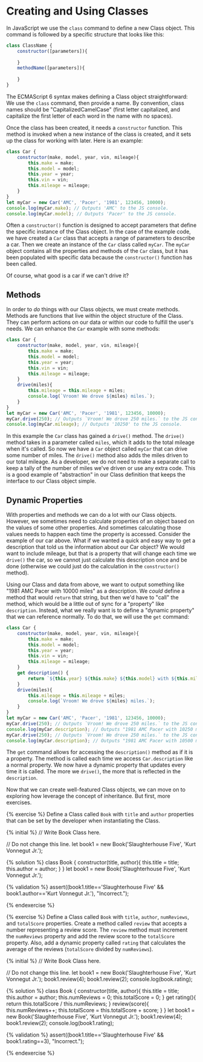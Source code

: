 # Creating and Using Classes

In JavaScript we use the `class` command to define a new Class object. This command is followed by a specific structure that looks like this:

```js
class ClassName {
    constructor([parameters]){
    
    }
    methodName([parameters]){
    
    }
}
```
The ECMAScript 6 syntax makes defining a Class object straightforward: We use the `class` command, then provide a name. By convention, class names should be "CapitalizedCamelCase" (first letter capitalized, and capitalize the first letter of each word in the name with no spaces).

Once the class has been created, it needs a `constructor` function. This method is invoked when a new instance of the class is created, and it sets up the class for working with later. Here is an example:

```js
class Car {
    constructor(make, model, year, vin, mileage){
        this.make = make;
        this.model = model;
        this.year = year;
        this.vin = vin;
        this.mileage = mileage;
    }
}
let myCar = new Car('AMC', 'Pacer', '1981', 123456, 10000);
console.log(myCar.make); // Outputs 'AMC' to the JS console.
console.log(myCar.model); // Outputs 'Pacer' to the JS console.
```
Often a `constructor()` function is designed to accept parameters that define the specific instance of the Class object. In the case of the example code, we have created a `Car` class that accepts a range of parameters to describe a car. Then we create an instance of the `Car` class called `myCar`. The `myCar` object contains all the properties and methods of the `Car` class, but it has been populated with specific data because the `constructor()` function has been called.

Of course, what good is a car if we can't drive it? 

## Methods

In order to _do_ things with our Class objects, we must create methods. Methods are functions that live within the object structure of the Class. They can perform actions on our data or within our code to fulfill the user's needs. We can enhance the `Car` example with some methods:

```js
class Car {
    constructor(make, model, year, vin, mileage){
        this.make = make;
        this.model = model;
        this.year = year;
        this.vin = vin;
        this.mileage = mileage;
    }
    drive(miles){
        this.mileage = this.mileage + miles;
        console.log(`Vroom! We drove ${miles} miles.`);
    }
}
let myCar = new Car('AMC', 'Pacer', '1981', 123456, 10000);
myCar.drive(250); // Outputs `Vroom! We drove 250 miles.` to the JS console.
console.log(myCar.mileage); // Outputs '10250' to the JS console.
```
In this example the `Car` class has gained a `drive()` method. The `drive()` method takes in a parameter called `miles`, which it adds to the total mileage when it's called. So now we have a `Car` object called `myCar` that can drive some number of miles. The `drive()` method also adds the miles driven to our total mileage. As a developer, we do not need to make a separate call to keep a tally of the number of miles we've driven or use any extra code. This is a good example of "abstraction" in our Class definition that keeps the interface to our Class object simple.

## Dynamic Properties

With properties and methods we can do a lot with our Class objects. However, we sometimes need to calculate properties of an object based on the values of some other properties. And sometimes calculating those values needs to happen each time the property is accessed. Consider the example of our car above. What if we wanted a quick and easy way to get a description that told us the information about our Car object? We would want to include mileage, but that is a property that will change each time we `drive()` the car, so we cannot just calculate this description once and be done (otherwise we could just do the calculation in the `constructor()` method).

Using our Class and data from above, we want to output something like "1981 AMC Pacer with 10000 miles" as a description. We _could_ define a method that would `return` that string, but then we'd have to "call" the method, which would be a little out of sync for a "property" like `description`. Instead, what we really want is to define a "dynamic property" that we can reference normally. To do that, we will use the `get` command:

```js
class Car {
    constructor(make, model, year, vin, mileage){
        this.make = make;
        this.model = model;
        this.year = year;
        this.vin = vin;
        this.mileage = mileage;
    }
    get description() {
        return `${this.year} ${this.make} ${this.model} with ${this.mileage} miles`;
    }
    drive(miles){
        this.mileage = this.mileage + miles;
        console.log(`Vroom! We drove ${miles} miles.`);
    }
}
let myCar = new Car('AMC', 'Pacer', '1981', 123456, 10000);
myCar.drive(250); // Outputs `Vroom! We drove 250 miles.` to the JS console.
console.log(myCar.description); // Outputs "1981 AMC Pacer with 10250 miles" to the JS console.
myCar.drive(250); // Outputs `Vroom! We drove 250 miles.` to the JS console.
console.log(myCar.description); // Outputs "1981 AMC Pacer with 10500 miles" to the JS console.
```
The `get` command allows for accessing the `description()` method as if it is a property. The method is called each time we access `Car.description` like a normal property. We now have a dynamic property that updates every time it is called. The more we `drive()`, the more that is reflected in the `description`.

Now that we can create well-featured Class objects, we can move on to exploring how leverage the concept of inheritance. But first, more exercises.

{% exercise %}
Define a Class called `Book` with `title` and `author` properties that can be set by the developer when instantiating the Class. 

{% initial %}
// Write Book Class here.

// Do not change this line.
let book1 = new Book('Slaughterhouse Five', 'Kurt Vonnegut Jr.');

{% solution %}
class Book {
    constructor(title, author){
        this.title = title;
        this.author = author;
    }
}
let book1 = new Book('Slaughterhouse Five', 'Kurt Vonnegut Jr.');

{% validation %}
assert((book1.title=='Slaughterhouse Five' && book1.author=='Kurt Vonnegut Jr.'), "Incorrect.");

{% endexercise %}


{% exercise %}
Define a Class called `Book` with `title`, `author`, `numReviews`, and `totalScore` properties. Create a method called `review` that accepts a number representing a review score. The `review` method must increment the `numReviews` property and add the review score to the `totalScore` property. Also, add a dynamic property called `rating` that calculates the average of the reviews (`totalScore` divided by `numReviews`).

{% initial %}
// Write Book Class here.

// Do not change this line.
let book1 = new Book('Slaughterhouse Five', 'Kurt Vonnegut Jr.');
book1.review(4);
book1.review(2);
console.log(book.rating);

{% solution %}
class Book {
    constructor(title, author){
        this.title = title;
        this.author = author;
        this.numReviews = 0;
        this.totalScore = 0;
    }
    get rating(){
        return this.totalScore / this.numReviews;
    }
    review(score){
        this.numReviews++;
        this.totalScore = this.totalScore + score;
    }
}
let book1 = new Book('Slaughterhouse Five', 'Kurt Vonnegut Jr.');
book1.review(4);
book1.review(2);
console.log(book1.rating);

{% validation %}
assert((book1.title=='Slaughterhouse Five' && book1.rating==3), "Incorrect.");

{% endexercise %}








